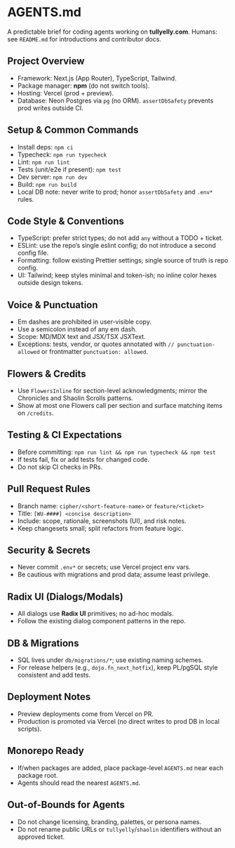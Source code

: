 # AGENTS.md

A predictable brief for coding agents working on **tullyelly.com**.
Humans: see `README.md` for introductions and contributor docs.

## Project Overview

- Framework: Next.js (App Router), TypeScript, Tailwind.
- Package manager: **npm** (do not switch tools).
- Hosting: Vercel (prod + preview).
- Database: Neon Postgres via `pg` (no ORM). `assertDbSafety` prevents prod writes outside CI.

## Setup & Common Commands

- Install deps: `npm ci`
- Typecheck: `npm run typecheck`
- Lint: `npm run lint`
- Tests (unit/e2e if present): `npm test`
- Dev server: `npm run dev`
- Build: `npm run build`
- Local DB note: never write to prod; honor `assertDbSafety` and `.env*` rules.

## Code Style & Conventions

- TypeScript: prefer strict types; do not add `any` without a TODO + ticket.
- ESLint: use the repo’s single eslint config; do not introduce a second config file.
- Formatting: follow existing Prettier settings; single source of truth is repo config.
- UI: Tailwind; keep styles minimal and token-ish; no inline color hexes outside design tokens.

## Voice & Punctuation

- Em dashes are prohibited in user-visible copy.
- Use a semicolon instead of any em dash.
- Scope: MD/MDX text and JSX/TSX JSXText.
- Exceptions: tests, vendor, or quotes annotated with `// punctuation-allowed` or frontmatter `punctuation: allowed`.

## Flowers & Credits

- Use `FlowersInline` for section-level acknowledgments; mirror the Chronicles and Shaolin Scrolls patterns.
- Show at most one Flowers call per section and surface matching items on `/credits`.

## Testing & CI Expectations

- Before committing: `npm run lint && npm run typecheck && npm test`
- If tests fail, fix or add tests for changed code.
- Do not skip CI checks in PRs.

## Pull Request Rules

- Branch name: `cipher/<short-feature-name>` or `feature/<ticket>`
- Title: `[WU-####] <concise description>`
- Include: scope, rationale, screenshots (UI), and risk notes.
- Keep changesets small; split refactors from feature logic.

## Security & Secrets

- Never commit `.env*` or secrets; use Vercel project env vars.
- Be cautious with migrations and prod data; assume least privilege.

## Radix UI (Dialogs/Modals)

- All dialogs use **Radix UI** primitives; no ad-hoc modals.
- Follow the existing dialog component patterns in the repo.

## DB & Migrations

- SQL lives under `db/migrations/*`; use existing naming schemes.
- For release helpers (e.g., `dojo.fn_next_hotfix`), keep PL/pgSQL style consistent and add tests.

## Deployment Notes

- Preview deployments come from Vercel on PR.
- Production is promoted via Vercel (no direct writes to prod DB in local scripts).

## Monorepo Ready

- If/when packages are added, place package-level `AGENTS.md` near each package root.
- Agents should read the nearest `AGENTS.md`.

## Out-of-Bounds for Agents

- Do not change licensing, branding, palettes, or persona names.
- Do not rename public URLs or `tullyelly`/`shaolin` identifiers without an approved ticket.
